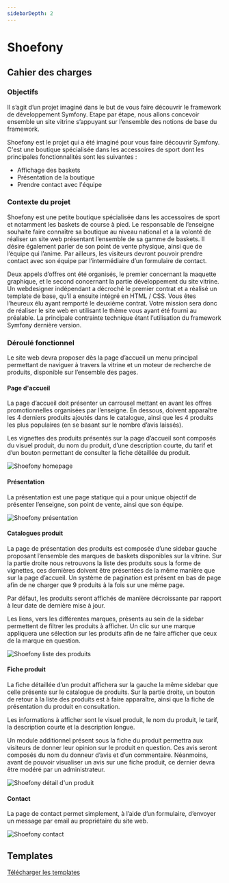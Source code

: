 ```yaml
---
sidebarDepth: 2
---
```


# Shoefony

## Cahier des charges

### Objectifs
Il s’agit d’un projet imaginé dans le but de vous faire découvrir le framework de développement Symfony. Etape par étape, nous allons concevoir ensemble un site vitrine s’appuyant sur l’ensemble des notions de base du framework.

Shoefony est le projet qui a été imaginé pour vous faire découvrir Symfony. C'est une boutique spécialisée dans les accessoires de sport dont les principales fonctionnalités sont les suivantes :
- Affichage des baskets
- Présentation de la boutique
- Prendre contact avec l'équipe

### Contexte du projet
Shoefony est une petite boutique spécialisée dans les accessoires de sport et notamment les baskets de course à pied. Le responsable de l’enseigne souhaite faire connaître sa boutique au niveau national et a la volonté de réaliser un site web présentant l’ensemble de sa gamme de baskets. Il désire également parler de son point de vente physique, ainsi que de l’équipe qui l’anime. Par ailleurs, les visiteurs devront pouvoir prendre contact avec son équipe par l’intermédiaire d’un formulaire de contact.

Deux appels d’offres ont été organisés, le premier concernant la maquette graphique, et le second concernant la partie développement du site vitrine. Un webdesigner indépendant a décroché le premier contrat et a réalisé un template de base, qu’il a ensuite intégré en HTML / CSS. Vous êtes l’heureux élu ayant remporté le deuxième contrat. Votre mission sera donc de réaliser le site web en utilisant le thème vous ayant été fourni au préalable. La principale contrainte technique étant l’utilisation du framework Symfony dernière version.

<!-- Vous serez également dans un deuxième temps missionné pour la réalisation d’un back-office de gestion du catalogue produits. Les besoins concernant cet outil d’administration vous seront communiqués dans un deuxième temps. -->

### Déroulé fonctionnel

Le site web devra proposer dès la page d’accueil un menu principal permettant de naviguer à travers la vitrine et un moteur de recherche de produits, disponible sur l’ensemble des pages.

#### Page d'accueil

La page d’accueil doit présenter un carrousel mettant en avant les offres promotionnelles organisées par l’enseigne. En dessous, doivent apparaître les 4 derniers produits ajoutés dans le catalogue, ainsi que les 4 produits les plus populaires (en se basant sur le nombre d’avis laissés).

Les vignettes des produits présentés sur la page d’accueil sont composés du visuel produit, du nom du produit, d’une description courte, du tarif et d’un bouton permettant de consulter la fiche détaillée du produit.

![Shoefony homepage](/img/shoefony/homepage.png)


#### Présentation

La présentation est une page statique qui a pour unique objectif de présenter l’enseigne, son point de vente, ainsi que son équipe.

![Shoefony présentation](/img/shoefony/presentation.png)

#### Catalogues produit

La page de présentation des produits est composée d’une sidebar gauche proposant l’ensemble des marques de baskets disponibles sur la vitrine. Sur la partie droite nous retrouvons la liste des produits sous la forme de vignettes, ces dernières doivent être présentées de la même manière que sur la page d’accueil. Un système de pagination est présent en bas de page afin de ne charger que 9 produits à la fois sur une même page.

Par défaut, les produits seront affichés de manière décroissante par rapport à leur date de dernière mise à jour.

Les liens, vers les différentes marques, présents au sein de la sidebar permettent de filtrer les produits à afficher. Un clic sur une marque appliquera une sélection sur les produits afin de ne faire afficher que ceux de la marque en question.

![Shoefony liste des produits](/img/shoefony/product-list.png)

#### Fiche produit

La fiche détaillée d’un produit affichera sur la gauche la même sidebar que celle présente sur le catalogue de produits. Sur la partie droite, un bouton de retour à la liste des produits est à faire apparaître, ainsi que la fiche de présentation du produit en consultation.

Les informations à afficher sont le visuel produit, le nom du produit, le tarif, la description courte et la description longue.

Un module additionnel présent sous la fiche du produit permettra aux visiteurs de donner leur opinion sur le produit en question. Ces avis seront composés du nom du donneur d’avis et d’un commentaire. Néanmoins, avant de pouvoir visualiser un avis sur une fiche produit, ce dernier devra être modéré par un administrateur.

![Shoefony détail d'un produit](/img/shoefony/product-detail.png)

#### Contact

La page de contact permet simplement, à l’aide d’un formulaire, d’envoyer un message par email au propriétaire du site web.

![Shoefony contact](/img/shoefony/contact.png)

## Templates

[Télécharger les templates](/shoefony-template.zip)